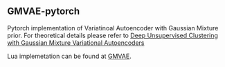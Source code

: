 ## GMVAE-pytorch

Pytorch implementation of Variatinoal Autoencoder with Gaussian Mixture prior. For theoretical details please refer to [Deep Unsupervised Clustering with Gaussian Mixture Variational Autoencoders](https://arxiv.org/abs/1611.02648)

Lua implemetation can be found at [GMVAE](https://github.com/Nat-D/GMVAE).
